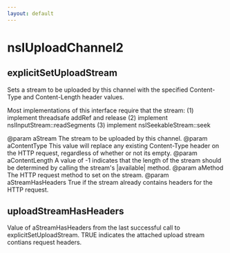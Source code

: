 ```yaml
---
layout: default
---
```


# nsIUploadChannel2 #

## explicitSetUploadStream ##

Sets a stream to be uploaded by this channel with the specified
Content-Type and Content-Length header values.

Most implementations of this interface require that the stream:
  (1) implement threadsafe addRef and release
  (2) implement nsIInputStream::readSegments
  (3) implement nsISeekableStream::seek

@param aStream
       The stream to be uploaded by this channel.
@param aContentType
       This value will replace any existing Content-Type
       header on the HTTP request, regardless of whether
       or not its empty.
@param aContentLength
       A value of -1 indicates that the length of the stream should be
       determined by calling the stream's |available| method.
@param aMethod
       The HTTP request method to set on the stream.
@param aStreamHasHeaders
       True if the stream already contains headers for the HTTP request.


## uploadStreamHasHeaders ##

Value of aStreamHasHeaders from the last successful call to
explicitSetUploadStream.  TRUE indicates the attached upload stream
contians request headers.

